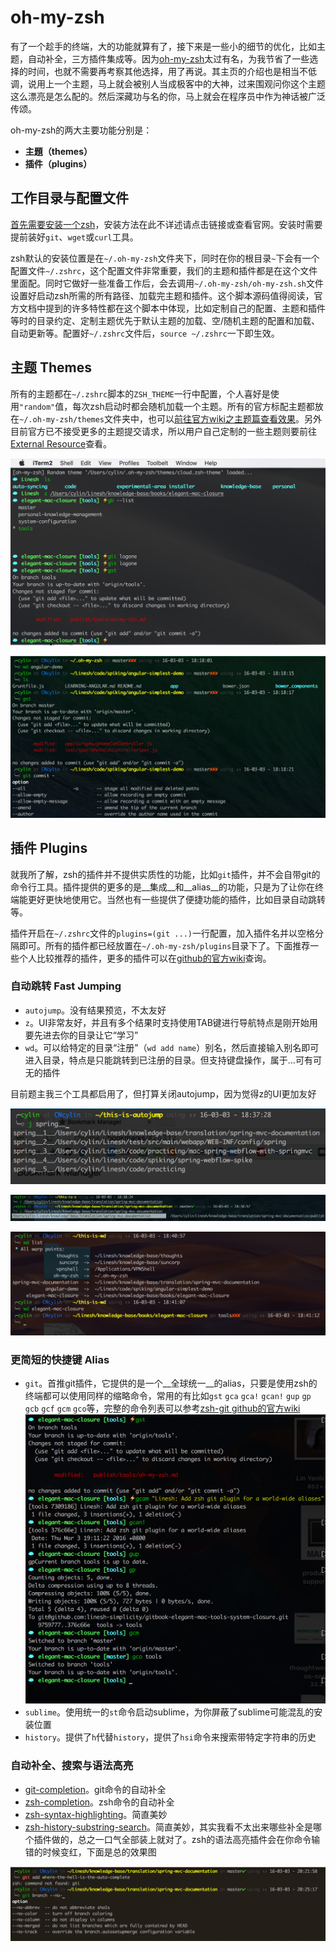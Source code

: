 # oh-my-zsh

有了一个趁手的终端，大的功能就算有了，接下来是一些小的细节的优化，比如主题，自动补全，三方插件集成等。因为[oh-my-zsh](http://ohmyz.sh/)太过有名，为我节省了一些选择的时间，也就不需要再考察其他选择，用了再说。其主页的介绍也是相当不低调，说用上一个主题，马上就会被别人当成极客中的大神，过来围观问你这个主题这么漂亮是怎么配的。然后深藏功与名的你，马上就会在程序员中作为神话被广泛传颂。

oh-my-zsh的两大主要功能分别是：
* __主題（themes）__
* __插件（plugins）__

## 工作目录与配置文件
[首先需要安装一个zsh](https://github.com/robbyrussell/oh-my-zsh/wiki/Installing-ZSH)，安装方法在此不详述请点击链接或查看官网。安装时需要提前装好`git`、`wget`或`curl`工具。

zsh默认的安装位置是在`~/.oh-my-zsh`文件夹下，同时在你的根目录`~`下会有一个配置文件`~/.zshrc`，这个配置文件非常重要，我们的主题和插件都是在这个文件里面配。同时它做好一些准备工作后，会去调用`~/.oh-my-zsh/oh-my-zsh.sh`文件设置好启动zsh所需的所有路径、加载完主题和插件。这个脚本源码值得阅读，官方文档中提到的许多特性都在这个脚本中体现，比如定制自己的配置、主题和插件等时的目录约定、定制主题优先于默认主题的加载、空/随机主题的配置和加载、自动更新等。配置好`~/.zshrc`文件后，`source ~/.zshrc`一下即生效。


## 主题 Themes
所有的主题都在`~/.zshrc`脚本的`ZSH_THEME`一行中配置，个人喜好是使用`"random"`值，每次zsh启动时都会随机加载一个主题。所有的官方标配主题都放在`~/.oh-my-zsh/themes`文件夹中，也可以[前往官方wiki之主题篇查看效果](https://github.com/robbyrussell/oh-my-zsh/wiki/themes)。另外目前官方已不接受更多的主题提交请求，所以用户自己定制的一些主题则要前往[External Resource](https://github.com/robbyrussell/oh-my-zsh/wiki/External-themes)查看。

![zsh-random-themes](./figures/zsh-random-themes.png)

![zsh-random-themes-fino-time](./figures/zsh-random-themes-fino-time.png)


## 插件 Plugins
就我所了解，zsh的插件并不提供实质性的功能，比如`git`插件，并不会自带git的命令行工具。插件提供的更多的是__集成__和__alias__的功能，只是为了让你在终端能更好更快地使用它。当然也有一些提供了便捷功能的插件，比如目录自动跳转等。

插件开启在`~/.zshrc`文件的`plugins=(git ...)`一行配置，加入插件名并以空格分隔即可。所有的插件都已经放置在`~/.oh-my-zsh/plugins`目录下了。下面推荐一些个人比较推荐的插件，更多的插件可以在[github的官方wiki](https://github.com/robbyrussell/oh-my-zsh/wiki/Plugins-Overview)查询。


### 自动跳转 Fast Jumping 
* `autojump`。没有结果预览，不太友好
* `z`。UI非常友好，并且有多个结果时支持使用TAB键进行导航特点是刚开始用要先进去你的目录让它“学习”
* `wd`。可以给特定的目录“注册”（`wd add name`）别名，然后直接输入别名即可进入目录，特点是只能跳转到已注册的目录。但支持键盘操作，属于…可有可无的插件

目前题主我三个工具都启用了，但打算关闭autojump，因为觉得z的UI更加友好

![zsh-plugins-autojump](./figures/zsh-plugins-autojump.png)

![zsh-plugins-z](./figures/zsh-plugins-z.png)

![zsh-plugins-wd](./figures/zsh-plugins-wd.png)


### 更简短的快捷键 Alias
* `git`。首推git插件，它提供的是一个__全球统一__的alias，只要是使用zsh的终端都可以使用同样的缩略命令，常用的有比如`gst` `gca` `gca!` `gcan!` `gup` `gp` `gcb` `gcf` `gcm` `gco`等，完整的命令列表可以参考[zsh-git github的官方wiki](https://github.com/robbyrussell/oh-my-zsh/wiki/Plugin:git)
  ![zsh-plugins-git](./figures/zsh-plugins-git.png)
* `sublime`。使用统一的`st`命令启动sublime，为你屏蔽了sublime可能混乱的安装位置
* `history`。提供了`h`代替`history`，提供了`hsi`命令来搜索带特定字符串的历史


### 自动补全、搜索与语法高亮
* [git-completion](https://github.com/git/git/blob/master/contrib/completion/git-completion.zsh)。git命令的自动补全
* [zsh-completion](https://github.com/zsh-users/zsh-completions)。zsh命令的自动补全
* [zsh-syntax-highlighting](https://github.com/zsh-users/zsh-syntax-highlighting)。简直美妙
* [zsh-history-substring-search](https://github.com/zsh-users/zsh-history-substring-search)。简直美妙，其实我看不太出来哪些补全是哪个插件做的，总之一口气全部装上就对了。zsh的语法高亮插件会在你命令输错的时候变红，下面是总的效果图

![zsh-plugins-complete-overview](./figures/zsh-plugins-complete-overview.png)
